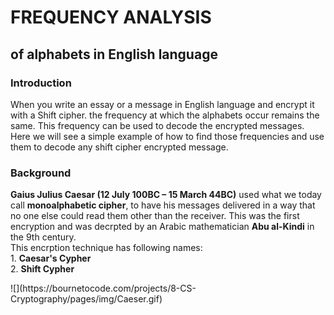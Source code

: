 <h1>FREQUENCY ANALYSIS</h1>
<h2>of alphabets in English language</h2>
<h3>Introduction</h3>
When you write an essay or a message in English language and encrypt it with a Shift cipher. the frequency at which the alphabets occur remains the same. This frequency can be used to decode the encrypted messages. Here we will see a simple example of how to find those frequencies and use them to decode any shift cipher encrypted message.
<h3>Background</h3>
<p><b>Gaius Julius Caesar (12 July 100BC – 15 March 44BC)</b> used what we today call <b>monoalphabetic cipher</b>, to have his messages delivered in a way that no one else could read them other than the receiver. This was the first encryption and was decrpted by an Arabic mathematician <b>Abu al-Kindi</b> in the 9th century.<br>
This encrption technique has following names:<br>
1. <b>Caesar's Cypher</b> <br>
2. <b>Shift Cypher</b> <br>
</p>
![](https://bournetocode.com/projects/8-CS-Cryptography/pages/img/Caeser.gif)
